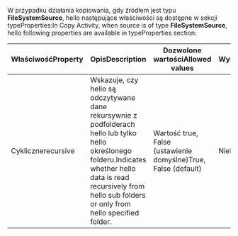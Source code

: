 <span data-ttu-id="33826-101">W przypadku działania kopiowania, gdy źródłem jest typu **FileSystemSource**, hello następujące właściwości są dostępne w sekcji typeProperties:</span><span class="sxs-lookup"><span data-stu-id="33826-101">In Copy Activity, when source is of type **FileSystemSource**, hello following properties are available in typeProperties section:</span></span>

| <span data-ttu-id="33826-102">Właściwość</span><span class="sxs-lookup"><span data-stu-id="33826-102">Property</span></span> | <span data-ttu-id="33826-103">Opis</span><span class="sxs-lookup"><span data-stu-id="33826-103">Description</span></span> | <span data-ttu-id="33826-104">Dozwolone wartości</span><span class="sxs-lookup"><span data-stu-id="33826-104">Allowed values</span></span> | <span data-ttu-id="33826-105">Wymagane</span><span class="sxs-lookup"><span data-stu-id="33826-105">Required</span></span> |
| --- | --- | --- | --- |
| <span data-ttu-id="33826-106">Cykliczne</span><span class="sxs-lookup"><span data-stu-id="33826-106">recursive</span></span> |<span data-ttu-id="33826-107">Wskazuje, czy hello są odczytywane dane rekursywnie z podfolderach hello lub tylko hello określonego folderu.</span><span class="sxs-lookup"><span data-stu-id="33826-107">Indicates whether hello data is read recursively from hello sub folders or only from hello specified folder.</span></span> |<span data-ttu-id="33826-108">Wartość true, False (ustawienie domyślne)</span><span class="sxs-lookup"><span data-stu-id="33826-108">True, False (default)</span></span> |<span data-ttu-id="33826-109">Nie</span><span class="sxs-lookup"><span data-stu-id="33826-109">No</span></span> |

